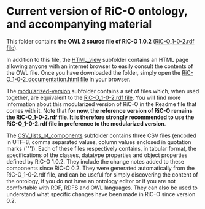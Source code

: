 # Current version of RiC-O ontology, and accompanying material

This folder contains **the OWL 2 source file of RiC-O 1.0.2** ([RiC-O_1-0-2.rdf file](RiC-O_1-0-2.rdf)).

In addition to this file, the [HTML_view](./HTML_view) subfolder contains an HTML page allowing anyone with an internet browser to easily consult the contents of the OWL file. Once you have downloaded the folder, simply open the [RiC-O_1-0-2_documentation.html file](./HTML_view/RiC-O_1-0-2_documentation.html) in your browser.


The [modularized-version](./modularized-version) subfolder contains a set of files which, when used together, are equivalent to the [RiC-O_1-0-2.rdf file](RiC-O_1-0-2.rdf). You will find more information about this modularized version of RiC-O in the Readme file that comes with it.
Note that **for now, the reference version of RiC-O remains the RiC-O_1-0-2.rdf file. It is therefore strongly recommended to use the RiC-O_1-0-2.rdf file in preference to the modularized version**.

The [CSV_lists_of_components](./CSV_lists_of_components) subfolder contains three CSV files (encoded in UTF-8, comma separated values, column values ​​enclosed in quotation marks ('"')). Each of these files respectively contains, in tabular format, the specifications of the classes, datatype properties and object properties defined by RiC-O 1.0.2. They include the change notes added to these components since RiC-O 0.2. They were generated automatically from the RiC-O_1-0-2.rdf file, and can be useful for simply discovering the content of the ontology, if you do not have an ontology editor or if you are not comfortable with RDF, RDFS and OWL languages. They can also be used to understand what specific changes have been made in RiC-O since version 0.2.


